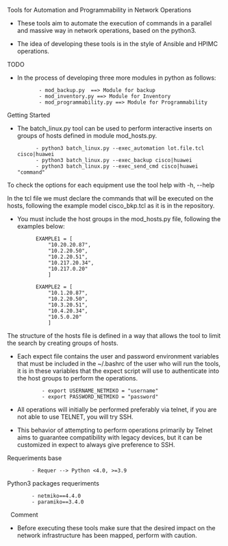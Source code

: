 Tools for Automation and Programmability in Network Operations


* These tools aim to automate the execution of commands in a parallel and massive way in network operations, based on the python3.

* The idea of developing these tools is in the style of Ansible and HPIMC operations.



TODO

* In the process of developing three more modules in python as follows:

			 
			 - mod_backup.py  ==> Module for backup
			 - mod_inventory.py ==> Module for Inventory
			 - mod_programmability.py ==> Module for Programmability
		


Getting Started


* The batch_linux.py tool can be used to perform interactive inserts on groups of hosts defined in module mod_hosts.py.


			- python3 batch_linux.py --exec_automation lot.file.tcl cisco|huawei
			- python3 batch_linux.py --exec_backup cisco|huawei
			- python3 batch_linux.py --exec_send_cmd cisco|huawei "command"



To check the options for each equipment use the tool help with -h, --help

In the tcl file we must declare the commands that will be executed on the hosts, following the example model cisco_bkp.tcl as it is in the repository.


* You must include the host groups in the mod_hosts.py file, following the examples below:

			EXAMPLE1 = [
				"10.20.20.87",
				"10.2.20.50",
				"10.2.20.51",
				"10.217.20.34",
				"10.217.0.20"
				]

			EXAMPLE2 = [
				"10.1.20.87",
				"10.2.20.50",
				"10.3.20.51",
				"10.4.20.34",
				"10.5.0.20"
				]


The structure of the hosts file is defined in a way that allows the tool to limit the search by creating groups of hosts.


* Each expect file contains the user and password environment variables that must be included in the ~/.bashrc of the user who will run the tools, it is in these variables that the expect script will use to authenticate into the host groups to perform the operations.


		
			  - export USERNAME_NETMIKO = "username"
			  - export PASSWORD_NETMIKO = "password"



* All operations will initially be performed preferably via telnet, if you are not able to use TELNET, you will try SSH.


* This behavior of attempting to perform operations primarily by Telnet aims to guarantee compatibility with legacy devices, but it can be customized in expect to always give preference to SSH.




		
			 
Requeriments base

			- Requer --> Python <4.0, >=3.9
			 
			 

Python3 packages requeriments

			- netmiko==4.4.0
			- paramiko==3.4.0


 
Comment

* Before executing these tools make sure that the desired impact on the network infrastructure has been mapped, perform with caution.
